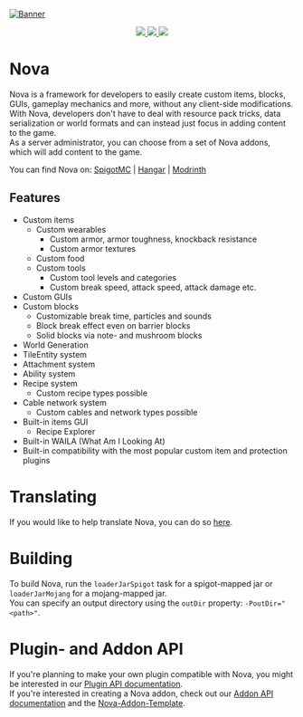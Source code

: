 [![Banner](https://i.imgur.com/HiDAPmf.png)](https://hangar.papermc.io/xenondevs/Nova)

<p align="center">
  <a href="https://www.spigotmc.org/resources/93648/reviews">
    <img src="https://img.shields.io/spiget/rating/93648"> 
  </a>
  <a href="https://www.spigotmc.org/resources/93648/">
    <img src="https://img.shields.io/spiget/downloads/93648"> 
  </a>
  <a href="https://www.spigotmc.org/resources/93648/">
    <img src="https://img.shields.io/spiget/tested-versions/93648"> 
  </a>
</p>

# Nova

Nova is a framework for developers to easily create custom items, blocks, GUIs, gameplay mechanics and more, without any client-side modifications.  
With Nova, developers don't have to deal with resource pack tricks, data serialization or world formats and can instead
just focus in adding content to the game.  
As a server administrator, you can choose from a set of Nova addons, which will add content to the game.

You can find Nova on: [SpigotMC](https://www.spigotmc.org/resources/93648/) | [Hangar](https://hangar.papermc.io/xenondevs/Nova) | [Modrinth](https://modrinth.com/plugin/nova-framework)

## Features

* Custom items
  * Custom wearables
    * Custom armor, armor toughness, knockback resistance
    * Custom armor textures
  * Custom food
  * Custom tools
    * Custom tool levels and categories
    * Custom break speed, attack speed, attack damage etc.
* Custom GUIs
* Custom blocks
  * Customizable break time, particles and sounds
  * Block break effect even on barrier blocks
  * Solid blocks via note- and mushroom blocks
* World Generation
* TileEntity system
* Attachment system
* Ability system
* Recipe system
  * Custom recipe types possible
* Cable network system
  * Custom cables and network types possible
* Built-in items GUI
  * Recipe Explorer
* Built-in WAILA (What Am I Looking At)
* Built-in compatibility with the most popular custom item and protection plugins

# Translating

If you would like to help translate Nova, you can do so [here](https://translate.xenondevs.xyz/).

# Building

To build Nova, run the `loaderJarSpigot` task for a spigot-mapped jar or `loaderJarMojang` for a mojang-mapped jar.  
You can specify an output directory using the `outDir` property: `-PoutDir="<path>"`.

# Plugin- and Addon API

If you're planning to make your own plugin compatible with Nova, you might be interested in our [Plugin API documentation](https://xenondevs.xyz/docs/nova/api).   
If you're interested in creating a Nova addon, check out our [Addon API documentation](https://xenondevs.xyz/docs/nova/addon/) and the [Nova-Addon-Template](https://github.com/xenondevs/Nova-Addon-Template).
